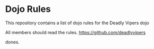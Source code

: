 Dojo Rules
==========

This repository contains a list of dojo rules for the Deadly Vipers dojo

All members should read the rules.
https://github.com/deadlyvipers

dones.

